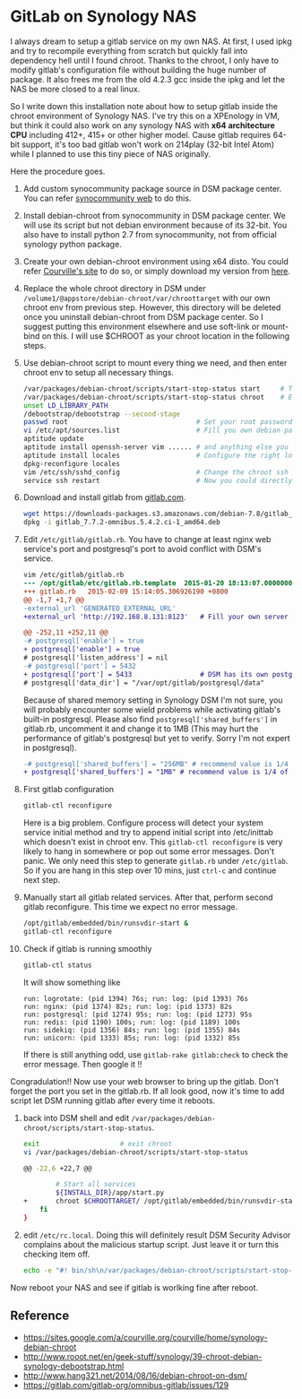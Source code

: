 # GitLab on Synology NAS

I always dream to setup a gitlab service on my own NAS. At first, I used ipkg and try to recompile everything from scratch but quickly fall into dependency hell until I found chroot. Thanks to the chroot, I only have to modify gitlab's configuration file without building the huge number of package. It also frees me from the old 4.2.3 gcc inside the ipkg and let the NAS be more closed to a real linux.

So I write down this installation note about how to setup gitlab inside the chroot environment of Synology NAS. I've try this on a XPEnology in VM, but think it could also work on any synology NAS with **x64 architecture CPU** including 412+, 415+ or other higher model. Cause gitlab requires 64-bit support, it's too bad gitlab won't work on 214play (32-bit Intel Atom) while I planned to use this tiny piece of NAS originally.


Here the procedure goes.

1.  Add custom synocommunity package source in DSM package center. You can refer [synocommunity web](https://synocommunity.com/) to do this.
2.  Install debian-chroot from synocommunity in DSM package center. We will use its script but not debian environment because of its 32-bit. You also have to install python 2.7 from synocommunity, not from official synology python package.
3.  Create your own debian-chroot environment using x64 disto. You could refer [Courville's site](https://sites.google.com/a/courville.org/courville/home/synology-debian-chroot) to do so, or simply download my version from [here](https://drive.google.com/open?id=0B4a_0yuNmR_FLVlkYXZJcFYxSWc&authuser=0).
4.  Replace the whole chroot directory in DSM under `/volume1/@appstore/debian-chroot/var/chroottarget` with our own chroot env from previous step. However, this directory will be deleted once you uninstall debian-chroot from DSM package center. So I suggest putting this environment elsewhere and use soft-link or mount-bind on this. I will use $CHROOT as your chroot location in the following steps.
5.  Use debian-chroot script to mount every thing we need, and then enter chroot env to setup all necessary things.

    ```sh
    /var/packages/debian-chroot/scripts/start-stop-status start     # This script will automaticlly mount the resource chroot needs
    /var/packages/debian-chroot/scripts/start-stop-status chroot    # Enter chroot env
    unset LD_LIBRARY_PATH
    /debootstrap/debootstrap --second-stage
    passwd root                                # Set your root password
    vi /etc/apt/sources.list                   # Fill you own debian package repositories
    aptitude update
    aptitude install openssh-server vim ...... # and anything else you want to install
    aptitude install locales                   # Configure the right localesc
    dpkg-reconfigure locales
    vim /etc/ssh/sshd_config                   # Change the chroot ssh port to avoid conflict with DSM ssh server. ex: 2222
    service ssh restart                        # Now you could directly ssh into your chroot env.
    ```
6.  Download and install gitlab from [gitlab.com](https://about.gitlab.com/downloads/).
    
    ````sh
    wget https://downloads-packages.s3.amazonaws.com/debian-7.8/gitlab_7.7.2-omnibus.5.4.2.ci-1_amd64.deb
    dpkg -i gitlab_7.7.2-omnibus.5.4.2.ci-1_amd64.deb
    ````
    
7.  Edit `/etc/gitlab/gitlab.rb`. You have to change at least nginx web service's port and postgresql's port to avoid conflict with DSM's service.

    ````diff
    vim /etc/gitlab/gitlab.rb
    --- /opt/gitlab/etc/gitlab.rb.template  2015-01-20 18:13:07.000000000 +0800
    +++ gitlab.rb   2015-02-09 15:14:05.306926190 +0800
    @@ -1,7 +1,7 @@
    -external_url 'GENERATED_EXTERNAL_URL'
    +external_url 'http://192.168.8.131:8123'   # Fill your own server address, remember to change the port to other than 22

    @@ -252,11 +252,11 @@
    -# postgresql['enable'] = true
    + postgresql['enable'] = true
    # postgresql['listen_address'] = nil
    -# postgresql['port'] = 5432
    + postgresql['port'] = 5433                 # DSM has its own postgresql, changing the gitlab's postgresql port allow two postgresql instance coexist without data base pollution.
    # postgresql['data_dir'] = "/var/opt/gitlab/postgresql/data"
    ````
    Because of shared memory setting in Synology DSM I'm not sure, you will probably encounter some wield problems while activating gitlab's built-in postgresql. Please also find `postgresql['shared_buffers']` in gitlab.rb, uncomment it and change it to 1MB (This may hurt the performance of gitlab's postgresql but yet to verify. Sorry I'm not expert in postgresql).
    
    ````diff
    -# postgresql['shared_buffers'] = "256MB" # recommend value is 1/4 of total RAM, up to 14GB.
    + postgresql['shared_buffers'] = "1MB" # recommend value is 1/4 of total RAM, up to 14GB.
    ````

8.  First gitlab configuration
    
    ````sh
    gitlab-ctl reconfigure
    ````

    Here is a big problem. Configure process will detect your system service initial method and try to append initial script into /etc/inittab which doesn't exist in chroot env. This `gitlab-ctl reconfigure` is very likely to hang in somewhere or pop out some error messages. Don't panic. We only need this step to generate `gitlab.rb` under `/etc/gitlab`. So if you are hang in this step over 10 mins, just `ctrl-c` and continue next step.
    
9. Manually start all gitlab related services. After that, perform second gitlab reconfigure. This time we expect no error message.

    ````sh
    /opt/gitlab/embedded/bin/runsvdir-start &
    gitlab-ctl reconfigure
    ````

10. Check if gitlab is running smoothly

    ````sh
    gitlab-ctl status
    ````
    
    It will show something like
    
    ````
    run: logrotate: (pid 1394) 76s; run: log: (pid 1393) 76s
    run: nginx: (pid 1374) 82s; run: log: (pid 1373) 82s
    run: postgresql: (pid 1274) 95s; run: log: (pid 1273) 95s
    run: redis: (pid 1190) 100s; run: log: (pid 1189) 100s
    run: sidekiq: (pid 1356) 84s; run: log: (pid 1355) 84s
    run: unicorn: (pid 1333) 85s; run: log: (pid 1332) 85s
    ````
    
    If there is still anything odd, use `gitlab-rake gitlab:check` to check the error message. Then google it !!
    
Congradulation!! Now use your web browser to bring up the gitlab. Don't forget the port you set in the gitlab.rb. If all look good, now it's time to add script let DSM running gitlab after every time it reboots.

1.  back into DSM shell and edit `/var/packages/debian-chroot/scripts/start-stop-status`.  

    ````sh
    exit                    # exit chroot
    vi /var/packages/debian-chroot/scripts/start-stop-status
    
    @@ -22,6 +22,7 @@

            # Start all services
            ${INSTALL_DIR}/app/start.py
    +       chroot $CHROOTTARGET/ /opt/gitlab/embedded/bin/runsvdir-start &
        fi
    }
    ````
    
2.  edit `/etc/rc.local`. Doing this will definitely result DSM Security Advisor complains about the malicious startup script. Just leave it or turn this checking item off.

    ````sh
    echo -e "#! bin/sh\n/var/packages/debian-chroot/scripts/start-stop-status start " > /etc/rc.local
    ````
    
Now reboot your NAS and see if gitlab is worlking fine after reboot.

## Reference

*   https://sites.google.com/a/courville.org/courville/home/synology-debian-chroot
*   http://www.rooot.net/en/geek-stuff/synology/39-chroot-debian-synology-debootstrap.html
*   http://www.hang321.net/2014/08/16/debian-chroot-on-dsm/
*   https://gitlab.com/gitlab-org/omnibus-gitlab/issues/129






